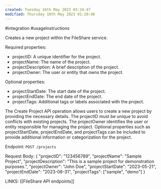 ```yaml
---
created: Tuesday 16th May 2023 03:24:47
modified: Thursday 18th May 2023 01:20:48
---
```

#integration #usageInstructions 

Creates a new project within the FileShare service.

Required properties:

-   projectID: A unique identifier for the project.
-   projectName: The name of the project.
-   projectDescription: A brief description of the project.
-   projectOwner: The user or entity that owns the project.

Optional properties:

-   projectStartDate: The start date of the project.
-   projectEndDate: The end date of the project.
-   projectTags: Additional tags or labels associated with the project.

The Create Project API operation allows users to create a new project by providing the necessary details. The projectID must be unique to avoid conflicts with existing projects. The projectOwner identifies the user or entity responsible for managing the project. Optional properties such as projectStartDate, projectEndDate, and projectTags can be included to provide additional information or categorization for the project.

Endpoint: `POST /projects`

Request Body:
{
  "projectID": "123456789",
  "projectName": "Sample Project",
  "projectDescription": "This is a sample project for demonstration purposes.",
  "projectOwner": "John Doe",
  "projectStartDate": "2023-05-21",
  "projectEndDate": "2023-08-31",
  "projectTags": ["sample", "demo"]
}

LINKS:
[[FileShare API endpoints]]


